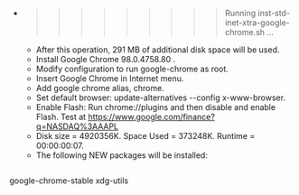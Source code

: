 * >>>>>>>>> Running inst-std-inet-xtra-google-chrome.sh ...
  * After this operation, 291 MB of additional disk space will be used.
  * Install Google Chrome 98.0.4758.80 .
  * Modify configuration to run google-chrome as root.
  * Insert Google Chrome in Internet menu.
  * Add google chrome alias, chrome.
  * Set default browser: update-alternatives --config x-www-browser.
  * Enable Flash: Run chrome://plugins and then disable and enable Flash. Test at https://www.google.com/finance?q=NASDAQ%3AAAPL
  * Disk size = 4920356K. Space Used = 373248K. Runtime = 00:00:00:07.
  * The following NEW packages will be installed:
  ```bash
google-chrome-stable xdg-utils
  ```
